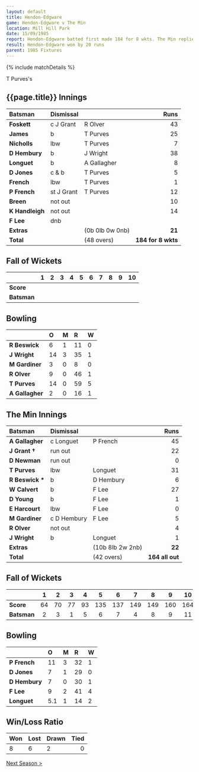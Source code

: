 ```yaml
---
layout: default
title: Hendon-Edgware
game: Hendon-Edgware v The Min
location: Mill Hill Park
date: 15/09/1985
report: Hendon-Edgware batted first made 184 for 8 wkts. The Min replied with 164 all out.
result: Hendon-Edgware won by 20 runs
parent: 1985 Fixtures
---
```


{% include matchDetails %}

T Purves's 

## {{page.title}} Innings

| Batsman | Dismissal |  | Runs |
|:---|:---|---|---:|
| **Foskett** | c J Grant | R Olver | 43 |
| **James** | b | T Purves | 25 |
| **Nicholls** | lbw | T Purves | 7 |
| **D Hembury** | b | J Wright | 38 |
| **Longuet** | b | A Gallagher | 8 |
| **D Jones** | c & b | T Purves | 5 |
| **French** | lbw | T Purves | 1 |
| **P French** | st J Grant | T Purves | 12 |
| **Breen** | not out |  | 10 |
| **K Handleigh** | not out |  | 14 |
| **F Lee** | dnb |  |  |
| **Extras** | | (0b 0lb 0w 0nb) | **21** |
| **Total** | | (48 overs) | **184 for 8 wkts** |

## Fall of Wickets

| | 1 | 2 | 3 | 4 | 5 | 6 | 7 | 8 | 9 | 10 |
|---|:---:|:---:|:---:|:---:|:---:|:---:|:---:|:---:|:---:|:---:|
| **Score** |  |  |  |  |  |  |  |  |  |  |
| **Batsman** |  |  |  |  |  |  |  |  |  |  |

## Bowling

| | O | M | R | W |
|---|:---|:---|:---|:---|
| **R Beswick** | 6 | 1 | 11 | 0 |
| **J Wright** | 14 | 3 | 35 | 1 |
| **M Gardiner** | 3 | 0 | 8 | 0 |
| **R Olver** | 9 | 0 | 46 | 1 |
| **T Purves** | 14 | 0 | 59 | 5 |
| **A Gallagher** | 2 | 0 | 16 | 1 |

## The Min Innings

| Batsman | Dismissal |  | Runs |
|:---|:---|---|---:|
| **A Gallagher** | c Longuet | P French | 45 |
| **J Grant &#8224;** | run out |  | 22 |
| **D Newman** | run out |  | 0 |
| **T Purves** | lbw | Longuet | 31 |
| **R Beswick &#42;** | b  | D Hembury | 6 |
| **W Calvert** | b | F Lee | 27 |
| **D Young** | b | F Lee | 1 |
| **E Harcourt** | lbw | F Lee | 0 |
| **M Gardiner** | c D Hembury | F Lee | 5 |
| **R Olver** | not out |  | 4 |
| **J Wright** | b | Longuet | 1 |
| **Extras** | | (10b 8lb 2w 2nb) | **22** |
| **Total** | | (42 overs) | **164 all out** |

## Fall of Wickets

| | 1 | 2 | 3 | 4 | 5 | 6 | 7 | 8 | 9 | 10 |
|---|:---:|:---:|:---:|:---:|:---:|:---:|:---:|:---:|:---:|:---:|
| **Score** | 64 | 70 | 77 | 93 | 135 | 137 | 149 | 149 | 160 | 164 |
| **Batsman** | 2 | 3 | 1 | 5 | 6 | 7 | 4 | 8 | 9 | 11 |

## Bowling

| | O | M | R | W |
|---|:---|:---|:---|:---|
| **P French** | 11 | 3 | 32 | 1 |
| **D Jones** | 7 | 1 | 29 | 0 |
| **D Hembury** | 7 | 0 | 30 | 1 |
| **F Lee** | 9 | 2 | 41 | 4 |
| **Longuet** | 5.1 | 1 | 14 | 2 |

## Win/Loss Ratio

| Won | Lost | Drawn | Tied |
|:---|:---|:---|---:|
| 8 | 6 | 2 | 0 |

[Next Season >](1986)